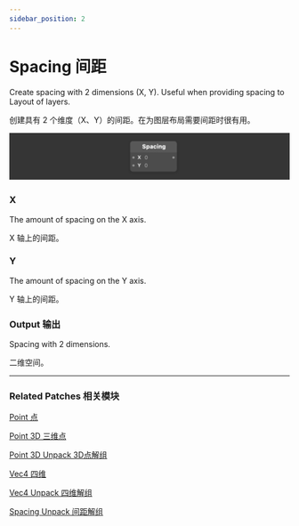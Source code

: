 ```yaml
---
sidebar_position: 2
---
```


# Spacing 间距

Create spacing with 2 dimensions (X, Y). Useful when providing spacing to Layout of layers.

创建具有 2 个维度（X、Y）的间距。在为图层布局需要间距时很有用。

![Image](./../../../static/img/docs/Utility/spacing.png)

### X

The amount of spacing on the X axis.

X 轴上的间距。

### Y

The amount of spacing on the Y axis.

Y 轴上的间距。

### Output 输出

Spacing with 2 dimensions.

二维空间。

------

### Related Patches 相关模块

[Point 点](./Point.md)

[Point 3D 三维点](./Point%203D.md)

[Point 3D Unpack 3D点解组](./Point%203D%20Unpack.md)

[Vec4 四维](./Vec4.md)

[Vec4 Unpack 四维解组](./Vec4%20Unpack.md)

[Spacing Unpack 间距解组](./Spacing%20Unpack.md)
